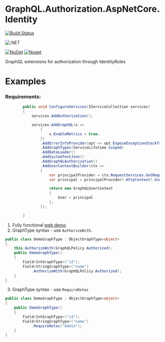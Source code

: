 # GraphQL.Authorization.AspNetCore.Identity

[![Build Status](https://travis-ci.com/nicolae-lupei/GraphQL.Authorization.AspNetCore.Identity.svg?branch=main)](https://travis-ci.com/nicolae-lupei/GraphQL.Authorization.AspNetCore.Identity)

![.NET](https://github.com/nicolae-lupei/GraphQL.Authorization.AspNetCore.Identity/workflows/.NET/badge.svg)

[![NuGet](https://img.shields.io/nuget/v/GraphQL.Authorization.AspNetCore.Identity.svg)](https://www.nuget.org/packages/GraphQL.Authorization.AspNetCore.Identity)
[![Nuget](https://img.shields.io/nuget/dt/GraphQL.Authorization.AspNetCore.Identity)](https://www.nuget.org/packages/GraphQL.Authorization.AspNetCore.Identity)

GraphQL extensions for authorization through IdentityRoles

# Examples

### Requirements:

```c#
        public void ConfigureServices(IServiceCollection services)
        {
            services.AddAuthorization();

            services.AddGraphQL(x =>
                {
                    x.EnableMetrics = true;
                })
                .AddErrorInfoProvider(opt => opt.ExposeExceptionStackTrace = true)
                .AddGraphTypes(ServiceLifetime.Scoped)
                .AddDataLoader()
                .AddSystemTextJson()
                .AddGraphQLAuthorization()
                .AddUserContextBuilder(ctx =>
                {
                    var principalProvider = ctx.RequestServices.GetRequiredService<IHttpContextAccessor>();
                    var principal = principalProvider?.HttpContext?.User;

                    return new GraphQLUserContext
                    {
                        User = principal
                    };
                });

        }
```

1. Fully functional [web demo](src/GraphQL.Authorization.AspNetCore.Identity.Demo).
2. GraphType syntax - use `AuthorizeWith`.

```c#
public class DemoGraphType : ObjectGraphType<object>
{
    this.AuthorizeWith(GraphQLPolicy.Authorized);
    public DemoGraphType()
    {
        Field<IntGraphType>("id");
        Field<StringGraphType>("name")
            .AuthorizeWith(GraphQLPolicy.Authorized);
    }
}

```

3. GraphType syntax - use `RequireRoles`

```c#
public class DemoGraphType : ObjectGraphType<object>
{
    public DemoGraphType()
    {
        Field<IntGraphType>("id");
        Field<StringGraphType>("name")
            .RequireRoles("Admin");
    }
}
```
